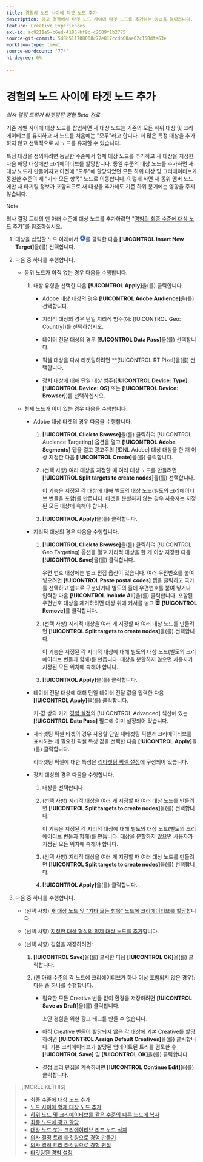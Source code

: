 ```yaml
---
title: 경험의 노드 사이에 타겟 노드 추가
description: 광고 경험에서 타겟 노드 사이에 타겟 노드를 추가하는 방법을 알아봅니다.
feature: Creative Experiences
exl-id: ac9211e5-c6ed-4185-bf9c-c2689f1b2775
source-git-commit: 5d8b511708008c77e817ccdb00ae02c158dfe63e
workflow-type: tm+mt
source-wordcount: '774'
ht-degree: 0%

---
```


# 경험의 노드 사이에 타겟 노드 추가

*의사 결정 트리가 타겟팅된 경험*
*Beta 완료*

기존 레벨 사이에 대상 노드를 삽입하면 새 대상 노드는 기존의 모든 하위 대상 및 크리에이티브를 유지하고 새 노드를 처음에는 &quot;모두&quot;라고 합니다. 더 많은 특정 대상을 추가하지 않고 선택적으로 새 노드를 유지할 수 있습니다.

특정 대상을 정의하려면 동일한 수준에서 형제 대상 노드를 추가하고 새 대상을 지정한 다음 해당 대상에만 크리에이티브를 할당합니다. 동일 수준의 대상 노드를 추가하면 새 대상 노드가 만들어지고 이전에 &quot;모두&quot;에 할당되었던 모든 하위 대상 및 크리에이티브가 동일한 수준의 새 &quot;기타 모든 항목&quot; 노드로 이동합니다. 이렇게 하면 새 동위 멤버 노드에만 새 타기팅 정보가 포함되므로 새 대상을 추가해도 기존 하위 분기에는 영향을 주지 않습니다.

>[!NOTE]
>
>의사 결정 트리의 맨 아래 수준에 대상 노드를 추가하려면 &quot;[경험의 최종 수준에 대상 노드 추가](experience-target-node-add-final.md)&quot;를 참조하십시오.

<!-- 1. [ways to get to the decision tree] -->

1. 대상을 삽입할 노드 아래에서 ![추가](/help/creative/assets/add.png "추가")를 클릭한 다음 **[!UICONTROL Insert New Target]**&#x200B;을(를) 선택합니다.

1. 다음 중 하나를 수행합니다.

   * 동위 노드가 아직 없는 경우 다음을 수행합니다.

      1. 대상 유형을 선택한 다음 **[!UICONTROL Apply]**&#x200B;을(를) 클릭합니다.

         * Adobe 대상 대상의 경우 **[!UICONTROL Adobe Audience]**&#x200B;을(를) 선택합니다.

         * 지리적 대상의 경우 단일 지리적 범주(예: [!UICONTROL Geo: Country])를 선택하십시오.

         * 데이터 전달 대상의 경우 **[!UICONTROL Data Pass]**&#x200B;을(를) 선택합니다.

         * 픽셀 대상을 다시 타겟팅하려면 **[!UICONTROL RT Pixel]을(를) 선택합니다.

         * 장치 대상에 대해 단일 대상 범주(**[!UICONTROL Device: Type]**, **[!UICONTROL Device: OS]** 또는 **[!UICONTROL Device: Browser]**)를 선택하십시오.

   * 형제 노드가 이미 있는 경우 다음을 수행합니다.

      * Adobe 대상 타겟의 경우 다음을 수행합니다.

         1. **[!UICONTROL Click to Browse]**&#x200B;을(를) 클릭하여 [!UICONTROL Audience Targeting] 옵션을 열고 **[!UICONTROL Adobe Segments]** 탭을 열고 광고주의 [!DNL Adobe] 대상 대상을 한 개 이상 지정한 다음 **[!UICONTROL Create]**<!-- Why not "Save" like for the other node types/use cases? -->을(를) 클릭합니다.

         1. (선택 사항) 여러 대상을 지정할 때 여러 대상 노드를 만들려면 **[!UICONTROL Split targets to create nodes]**&#x200B;을(를) 선택합니다.

            이 기능은 지정된 각 대상에 대해 별도의 대상 노드(별도의 크리에이티브 번들을 포함)를 만듭니다. 타겟을 분할하지 않는 경우 사용자는 지정된 모든 대상에 속해야 합니다.

         1. **[!UICONTROL Apply]**&#x200B;을(를) 클릭합니다.

      * 지리적 대상의 경우 다음을 수행합니다.

         1. **[!UICONTROL Click to Browse]**&#x200B;을(를) 클릭하여 [!UICONTROL Geo Targeting] 옵션을 열고 지리적 대상을 한 개 이상 지정한 다음 **[!UICONTROL Save]**&#x200B;을(를) 클릭합니다.

            우편 번호 대상에는 벌크 편집 옵션이 있습니다. 여러 우편번호를 붙여넣으려면 **[!UICONTROL Paste postal codes]** 탭을 클릭하고 국가를 선택하고 쉼표로 구분되거나 별도의 줄에 우편번호를 붙여 넣거나 입력한 다음 **[!UICONTROL Include All]**&#x200B;을(를) 클릭합니다. 포함된 우편번호 대상을 제거하려면 대상 위에 커서를 놓고 ![제거](/help/creative/assets/delete.png "제거") **[!UICONTROL Remove]**&#x200B;를 클릭합니다.

         1. (선택 사항) 지리적 대상을 여러 개 지정할 때 여러 대상 노드를 만들려면 **[!UICONTROL Split targets to create nodes]**&#x200B;을(를) 선택합니다.

            이 기능은 지정된 각 지리적 대상에 대해 별도의 대상 노드(별도의 크리에이티브 번들과 함께)를 만듭니다. 대상을 분할하지 않으면 사용자가 지정된 모든 위치에 속해야 합니다.

         1. **[!UICONTROL Apply]**&#x200B;을(를) 클릭합니다.

      * 데이터 전달 대상에 대해 단일 데이터 전달 값을 입력한 다음 **[!UICONTROL Apply]**&#x200B;을(를) 클릭합니다.

        키-값 쌍의 키가 [경험 설정](experience-settings-targeting.md)의 [!UICONTROL Advanced] 섹션에 있는 **[!UICONTROL Data Pass]** 필드에 이미 설정되어 있습니다.

      * 재타겟팅 픽셀 타겟의 경우 사용할 단일 재타겟팅 픽셀과 크리에이티브를 표시하는 데 필요한 픽셀 특성 값을 선택한 다음 **[!UICONTROL Apply]**&#x200B;을(를) 클릭합니다.

        리타겟팅 픽셀에 대한 특성은 [리타겟팅 픽셀 설정](/help/creative/pixels/retargeting-pixel-manage.md)에 구성되어 있습니다.

      * 장치 대상의 경우 다음을 수행합니다.

         1. 대상을 선택합니다.

         1. (선택 사항) 지리적 대상을 여러 개 지정할 때 여러 대상 노드를 만들려면 **[!UICONTROL Split targets to create nodes]**&#x200B;을(를) 선택합니다.

            이 기능은 지정된 각 지리적 대상에 대해 별도의 대상 노드(별도의 크리에이티브 번들과 함께)를 만듭니다. 대상을 분할하지 않으면 사용자가 지정된 모든 위치에 속해야 합니다.

         1. (선택 사항) 지리적 대상을 여러 개 지정할 때 여러 대상 노드를 만들려면 **[!UICONTROL Split targets to create nodes]**&#x200B;을(를) 선택합니다.

         1. **[!UICONTROL Apply]**&#x200B;을(를) 클릭합니다.

1. 다음 중 하나를 수행합니다.

   * (선택 사항) [새 대상 노드 및 &quot;기타 모든 항목&quot; 노드에 크리에이티브를 할당](experience-assign-creative-bundles.md)합니다.

   * (선택 사항) [지정한 대상 형식의 형제 대상 노드를 추가](experience-target-node-add-sibling.md)합니다.

   * (선택 사항) 경험을 저장하려면:

      1. **[!UICONTROL Save]**&#x200B;을(를) 클릭한 다음 **[!UICONTROL OK]**&#x200B;을(를) 클릭합니다.

      1. (맨 아래 수준의 각 노드에 크리에이티브가 하나 이상 포함되지 않은 경우): 다음 중 하나를 수행합니다.

         * 필요한 모든 Creative 번들 없이 환경을 저장하려면 **[!UICONTROL Save as Draft]**&#x200B;을(를) 클릭합니다.

           초안 경험을 위한 광고 태그를 만들 수 없습니다.

         * 아직 Creative 번들이 할당되지 않은 각 대상에 기본 Creative를 할당하려면 **[!UICONTROL Assign Default Creatives]**&#x200B;을(를) 클릭합니다. 기본 크리에이티브가 할당된 업데이트된 트리를 검토한 후 **[!UICONTROL Save]** 및 **[!UICONTROL OK]**&#x200B;을(를) 클릭합니다.

         * 결정 트리 편집을 계속하려면 **[!UICONTROL Continue Edit]**&#x200B;을(를) 클릭합니다.

>[!MORELIKETHIS]
>
>* [최종 수준에 대상 노드 추가](experience-target-node-add-final.md)
>* [노드 사이에 형제 대상 노드 추가](experience-target-node-add-sibling.md)
>* [하위 노드 및 크리에이티브를 같은 수준의 다른 노드에 복사](experience-target-node-copy.md)
>* [최종 노드에 광고 할당](experience-assign-creative-bundles.md)
>* [대상 노드 또는 크리에이티브 리프 노드 삭제](/help/creative/experiences/experience-target-node-delete.md)
>* [의사 결정 트리 타깃팅으로 경험 만들기](experience-create-targeting.md)
>* [의사 결정 트리 타깃팅으로 경험 편집](experience-edit-targeting.md)
>* [타깃팅된 경험 설정](experience-settings-targeting.md)
